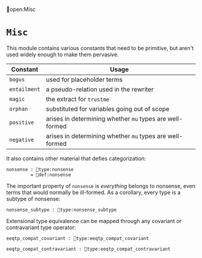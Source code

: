 open:Misc
# `Misc`

This module contains various constants that need to be primitive, but aren't used
widely enough to make them pervasive.

| Constant       | Usage                                                    |
| -------------- | -------------------------------------------------------- |
| `bogus`        | used for placeholder terms                               |
| `entailment`   | a pseudo-relation used in the rewriter                   |
| `magic`        | the extract for `trustme`                                |
| `orphan`       | substituted for variables going out of scope             |
| `positive`     | arises in determining whether `mu` types are well-formed |
| `negative`     | arises in determining whether `mu` types are well-formed |


It also contains other material that defies categorization:

    nonsense : type:nonsense
             = def:nonsense

The important property of `nonsense` is *everything* belongs to
nonsense, even terms that would normally be ill-formed.  As a
corollary, every type is a subtype of nonsense:

    nonsense_subtype : type:nonsense_subtype

Extensional type equivalence can be mapped through any covariant or
contravariant type operator:

    eeqtp_compat_covariant : type:eeqtp_compat_covariant

    eeqtp_compat_contravariant : type:eeqtp_compat_contravariant
